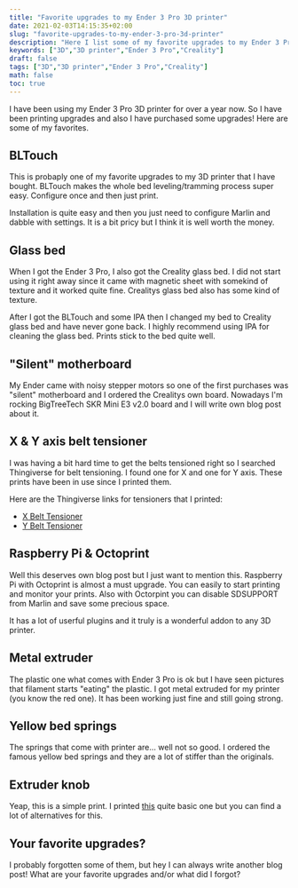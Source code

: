 ```yaml
---
title: "Favorite upgrades to my Ender 3 Pro 3D printer"
date: 2021-02-03T14:15:35+02:00
slug: "favorite-upgrades-to-my-ender-3-pro-3d-printer"
description: "Here I list some of my favorite upgrades to my Ender 3 Pro 3D printer."
keywords: ["3D","3D printer","Ender 3 Pro","Creality"]
draft: false
tags: ["3D","3D printer","Ender 3 Pro","Creality"]
math: false
toc: true
---
```


I have been using my Ender 3 Pro 3D printer for over a year now. So I have been printing upgrades and also I have purchased some upgrades! Here are some of my favorites.

## BLTouch

This is probaply one of my favorite upgrades to my 3D printer that I have bought. BLTouch makes the whole bed leveling/tramming process super easy. Configure once and then just print.

Installation is quite easy and then you just need to configure Marlin and dabble with settings. It is a bit pricy but I think it is well worth the money.

## Glass bed

When I got the Ender 3 Pro, I also got the Creality glass bed. I did not start using it right away since it came with magnetic sheet with somekind of texture and it worked quite fine. Crealitys glass bed also has some kind of texture.

After I got the BLTouch and some IPA then I changed my bed to Creality glass bed and have never gone back. I highly recommend using IPA for cleaning the glass bed. Prints stick to the bed quite well. 

## "Silent" motherboard

My Ender came with noisy stepper motors so one of the first purchases was "silent" motherboard and I ordered the Crealitys own board. Nowadays I'm rocking BigTreeTech SKR Mini E3 v2.0 board and I will write own blog post about it.

## X & Y axis belt tensioner

I was having a bit hard time to get the belts tensioned right so I searched Thingiverse for belt tensioning. I found one for X and one for Y axis. These prints have been in use since I printed them.

Here are the Thingiverse links for tensioners that I printed:

* [X Belt Tensioner](https://www.thingiverse.com/thing:3319649)
* [Y Belt Tensioner](https://www.thingiverse.com/thing:3268192)

## Raspberry Pi & Octoprint

Well this deserves own blog post but I just want to mention this. Raspberry Pi with Octoprint is almost a must upgrade. You can easily to start printing and monitor your prints. Also with Octorpint you can disable SDSUPPORT from Marlin and save some precious space.

It has a lot of userful plugins and it truly is a wonderful addon to any 3D printer.

## Metal extruder

The plastic one what comes with Ender 3 Pro is ok but I have seen pictures that filament starts "eating" the plastic. I got metal extruded for my printer (you know the red one). It has been working just fine and still going strong.

## Yellow bed springs

The springs that come with printer are... well not so good. I ordered the famous yellow bed springs and they are a lot of stiffer than the originals.

## Extruder knob

Yeap, this is a simple print. I printed [this](https://www.thingiverse.com/thing:3176144) quite basic one but you can find a lot of alternatives for this.

## Your favorite upgrades?

I probably forgotten some of them, but hey I can always write another blog post! What are your favorite upgrades and/or what did I forgot?